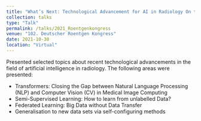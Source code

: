```yaml
---
title: "What’s Next: Technological Advancement for AI in Radiology On the horizon"
collection: talks
type: "Talk"
permalink: /talks/2021_Roentgenkongress
venue: "102. Deutscher Roentgen Kongress"
date: 2021-10-30
location: "Virtual"
---
```


Presented selected topics about recent technological advancements in the field of artificial intelligence in radiology.
The following areas were presented:
- Transformers: Closing the Gap between Natural Language Processing (NLP) and Computer Vision (CV) in Medical Image Computing
- Semi-Supervised Learning: How to learn from unlabelled Data?
- Federated Learning: Big Data without Data Transfer
- Generalisation to new data sets via self-configuring methods
